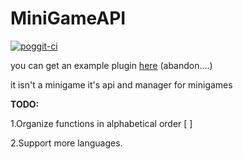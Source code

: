 # MiniGameAPI

[![poggit-ci](https://poggit.pmmp.io/ci.badge/MiniGameAPI-PM/MiniGameAPI/MiniGameAPI)](https://poggit.pmmp.io/ci/MiniGameAPI-PM/MiniGameAPI/MiniGameAPI)

you can get an example plugin [here](https://github.com/MiniGameAPI-PM/MGARace) (abandon....)

it isn't a minigame it's api and manager for minigames

**TODO:**

1.Organize functions in alphabetical order [ ]

2.Support more languages.
